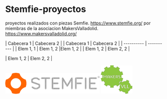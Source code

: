 # Stemfie-proyectos
 proyectos realizados con piezas Semfie. https://www.stemfie.org/
 por miembras de la asociacion MakersValladolid. https://www.makersvalladolid.org/


| Cabecera 1 | Cabecera 2 |             | Cabecera 1 | Cabecera 2 |
| ---------- | ---------- |
| Elem 1, 1  | Elem 1, 2  |Elem 1, 2  |              | Elem 1, 2  | Elem 2, 2  |

| Elem 1, 2  | Elem 2, 2  |


<img src="Stemfie_Motorizado/Imagenes/LogoSTEMFIE.png" width="300" />          							<img src="Stemfie_Motorizado/Imagenes/LogoV9.jpg" width="100" /> 